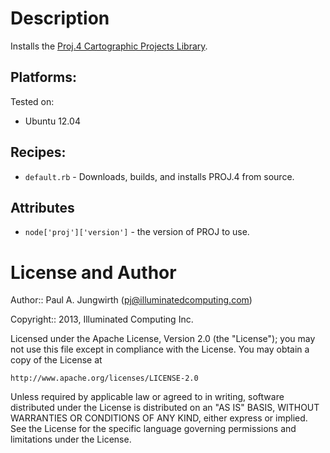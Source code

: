 # Description

Installs the [Proj.4 Cartographic Projects Library](http://trac.osgeo.org/proj/).

## Platforms:

Tested on:

* Ubuntu 12.04

## Recipes:

* `default.rb` - Downloads, builds, and installs PROJ.4 from source.

## Attributes

* `node['proj']['version']` - the version of PROJ to use.


License and Author
==================

Author:: Paul A. Jungwirth (<pj@illuminatedcomputing.com>)

Copyright:: 2013, Illuminated Computing Inc.

Licensed under the Apache License, Version 2.0 (the "License");
you may not use this file except in compliance with the License.
You may obtain a copy of the License at

    http://www.apache.org/licenses/LICENSE-2.0

Unless required by applicable law or agreed to in writing, software
distributed under the License is distributed on an "AS IS" BASIS,
WITHOUT WARRANTIES OR CONDITIONS OF ANY KIND, either express or implied.
See the License for the specific language governing permissions and
limitations under the License.
